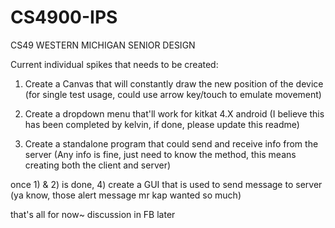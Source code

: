 CS4900-IPS
==========

CS49 WESTERN MICHIGAN SENIOR DESIGN

Current individual spikes that needs to be created:
1) Create a Canvas that will constantly draw the new position of the device
(for single test usage, could use arrow key/touch to emulate movement)

2) Create a dropdown menu that'll work for kitkat 4.X android
(I believe this has been completed by kelvin, if done, please update this readme)

3) Create a standalone program that could send and receive info from the server
(Any info is fine, just need to know the method, this means creating both the client and server)

once 1) & 2) is done,
4) create a GUI that is used to send message to server 
(ya know, those alert message mr kap wanted so much)

that's all for now~ discussion in FB later